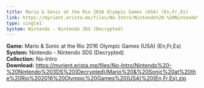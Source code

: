 ```yaml
---
title: Mario & Sonic at the Rio 2016 Olympic Games (USA) (En,Fr,Es)
link: https://myrient.erista.me/files/No-Intro/Nintendo%20-%20Nintendo%203DS%20(Decrypted)/Mario%20&%20Sonic%20at%20the%20Rio%202016%20Olympic%20Games%20(USA)%20(En,Fr,Es).zip
type: single1
System: Nintendo - Nintendo 3DS (Decrypted)
---
```

<b>Game:</b> Mario & Sonic at the Rio 2016 Olympic Games (USA) (En,Fr,Es)<br>
<b>System:</b> Nintendo - Nintendo 3DS (Decrypted)<br>
<b>Collection:</b> No-Intro<br>
<b>Download:</b> https://myrient.erista.me/files/No-Intro/Nintendo%20-%20Nintendo%203DS%20(Decrypted)/Mario%20&%20Sonic%20at%20the%20Rio%202016%20Olympic%20Games%20(USA)%20(En,Fr,Es).zip